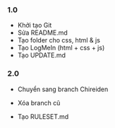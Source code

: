 ### 1.0
+ Khởi tạo Git
+ Sửa README.md
+ Tạo folder cho css, html & js
+ Tạo LogMeIn (html + css + js)
+ Tạo UPDATE.md

### 2.0
+ Chuyển sang branch Chireiden
- Xóa branch cũ
+ Tạo RULESET.md